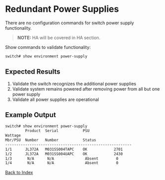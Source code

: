 
# Redundant Power Supplies 
 
There are no configuration commands for switch power supply functionality. 

> **NOTE:** HA will be covered in HA section. 

Show commands to validate functionality:  

```bash
switch# show environment power-supply
```

## Expected Results 

1. Validate the switch recognizes the additional power supplies
2. Validate system remains powered after removing power from all but one power supply
3. Validate all power supplies are operational

## Example Output 

```bash
switch# show environment power-supply
         Product  Serial           PSU
Wattage 
Mbr/PSU  Number   Number           Status
---------------------------------------------------------
1/1      JL372A   M031SS004TAPC    OK            2701
1/2      JL372A   M031SS004UAPC    OK            2430
1/3       N/A      N/A              Absent        0
1/4       N/A      N/A              Absent        0
```

[Back to Index](../index_aruba.md)
